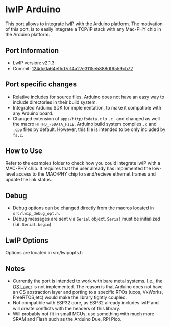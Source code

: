 # lwIP Arduino

This port allows to integrate [lwIP](https://savannah.nongnu.org/projects/lwip/) with the Arduino platform. The motivation of this port, is to easily integrate a TCP/IP stack with any Mac-PHY chip in the Arduino platform.


## Port Information

- LwIP version: v2.1.3
- Commit: [124dc0a64ef5d7c14a27e3115e5888df6559cb72](http://git.savannah.gnu.org/cgit/lwip.git/commit/?id=124dc0a64ef5d7c14a27e3115e5888df6559cb72)

## Port specific changes

- Relative includes for source files. Arduino does not have an easy way to include directories in their build system.
- Integrated Arduino SDK for implementation, to make it compatible with any Arduino board.
- Changed extension of `apps/http/fsdata.c` to `.c_` and changed as well the macro `HTTPD_FSDATA_FILE`. Arduino build system compiles `.c` and `.cpp` files by default. However, this file is intended to be only included by `fs.c`.

## How to Use

Refer to the examples folder to check how you could integrate lwIP with a MAC-PHY chip. It requires that the user already has implemented the low-level access to the MAC-PHY chip to send/recieve ethernet frames and update the link status.

## Debug

- Debug options can be changed directly from the macros located in `src/lwip_debug_opt.h`.
- Debug messages are sent via `Serial` object. `Serial` must be initialized (i.e. `Serial.begin`)

## LwIP Options

Options are located in src/lwipopts.h

## Notes

- Currently the port is intended to work with bare metal systems. I.e., the [OS Layer](https://www.nongnu.org/lwip/2_0_x/group__sys__os.html) is not implemented. The reason is that Arduino does not have an OS abstraction layer and porting to a specific RTOs (ucos, VxWorks, FreeRTOS,etc) would make the library tightly coupled.
- Not compatible with ESP32 core, as ESP32 already includes lwIP and will create conflicts with the headers of this library.
- Will probably not fit in small MCUs, use something with much more SRAM and Flash such as the Arduino Due, RPI Pico.


